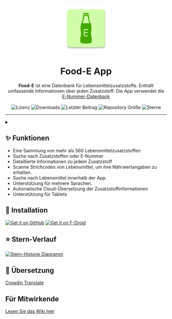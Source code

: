 <div align="center">
  <img width="150" src="/logo.png" alt="App Icon">
  <h1 align="center">Food-E App</h1>
  <b>Food-E</b> ist eine Datenbank für Lebensmittelzusatzstoffe.
  Enthält umfassende Informationen über jeden Zusatzstoff.
  Die App verwendet die <a href="https://github.com/SuhasDissa/E-Number-Database">E-Nummer-Datenbank</a><br><br>
</div>

 <div align="center">
    <img alt="Lizenz" src="https://img.shields.io/github/license/SuhasDissa/Food-E-App?color=c3e7ff&style=flat-square">
    <img alt="Downloads" src="https://img.shields.io/github/downloads/SuhasDissa/Food-E-App/total.svg?color=c3e7ff&style=flat-square">
    <img alt="Letzter Beitrag" src="https://img.shields.io/github/last-commit/SuhasDissa/Food-E-App?color=c3e7ff&style=flat-square">
    <img alt="Repository Größe " src="https://img.shields.io/github/repo-size/SuhasDissa/Food-E-App?color=c3e7ff&style=flat-square">
    <img alt="Sterne" src="https://img.shields.io/github/stars/SuhasDissa/Food-E-App?color=c3e7ff&style=flat-square">
    <br>
</div>

---

<details>
  <summary>  </summary>
<p align="center">
  <img src="" width="30%" />
  <img src="" width="30%" />
  <img src="" width="30%" />
</p>
<p align="center">
  <img src="" width="30%" />
  <img src="" width="30%" />
  <img src="" width="30%" />
</p>
<p align="center">
  <img src="" width="30%" />
  <img src="" width="30%" />
</p>
</details>

## ✨ Funktionen
- Eine Sammlung von mehr als 560 Lebensmittelzusatzstoffen
- Suche nach Zusatzstoffen oder E-Nummer
- Detaillierte Informationen zu jedem Zusatzstoff
- Scanne Strichcodes von Lebensmittel, um ihre Nährwertangaben zu erhalten.
- Suche nach Lebensmittel innerhalb der App.
- Unterstützung für mehrere Sprachen.
- Automatische Cloud-Übersetzung der Zusatzstoffinformationen
- Unterstützung für Tablets

## 📲 Installation

[<img src="https://github.com/machiav3lli/oandbackupx/blob/034b226cea5c1b30eb4f6a6f313e4dadcbb0ece4/badge_github.png"
    alt="Get it on GitHub"
    height="80" />](https://github.com/SuhasDissa/Food-E-App/releases/latest) [<img src="https://fdroid.gitlab.io/artwork/badge/get-it-on.png"
    alt="Get it on F-Droid"
    height="80" />](https://f-droid.org/en/packages/app.suhasdissa.foode/)


## ⭐ Stern-Verlauf

[![Stern-Historie Diagramm](https://api.star-history.com/svg?repos=SuhasDissa/Food-E-App&type=Timeline)](https://star-history.com/#SuhasDissa/Food-E-App&Timeline)

## 🧾 Übersetzung
[Crowdin Translate](https://crowdin.com/project/food-e-app)

## Für Mitwirkende

[Lesen Sie das Wiki hier](https://github.com/SuhasDissa/Food-E-App/wiki)

